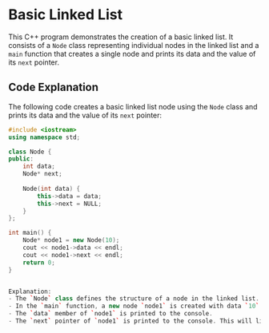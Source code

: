 # Basic Linked List 

This C++ program demonstrates the creation of a basic linked list. It consists of a `Node` class representing individual nodes in the linked list and a `main` function that creates a single node and prints its data and the value of its `next` pointer.

## Code Explanation

The following code creates a basic linked list node using the `Node` class and prints its data and the value of its `next` pointer:

```cpp
#include <iostream>
using namespace std;

class Node {
public:
    int data;
    Node* next;
    
    Node(int data) {
        this->data = data;
        this->next = NULL;
    }
};

int main() {
    Node* node1 = new Node(10);
    cout << node1->data << endl;
    cout << node1->next << endl;
    return 0;
}


Explanation:
- The `Node` class defines the structure of a node in the linked list. It has two public member variables: `data` to store the value of the node, and `next` to point to the next node in the list.
- In the `main` function, a new node `node1` is created with data `10` using the `Node` constructor.
- The `data` member of `node1` is printed to the console.
- The `next` pointer of `node1` is printed to the console. This will likely print a memory address, as it points to another `Node` object or is `NULL` if it's the last node in the list.
